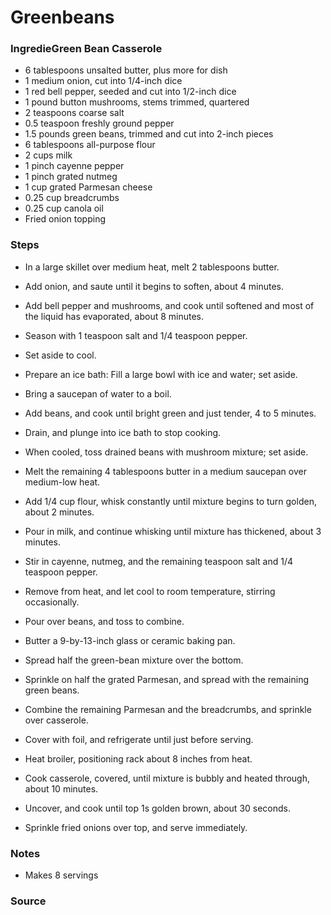 # Greenbeans

### IngredieGreen Bean Casserole 
* 6 tablespoons unsalted butter, plus more for dish 
* 1 medium onion, cut into 1/4-inch dice 
* 1 red bell pepper, seeded and cut into 1/2-inch dice 
* 1 pound button mushrooms, stems trimmed, quartered 
* 2 teaspoons coarse salt 
* 0.5 teaspoon freshly ground pepper 
* 1.5 pounds green beans, trimmed and cut into 2-inch pieces 
* 6 tablespoons all-purpose flour 
* 2 cups milk 
* 1 pinch cayenne pepper 
* 1 pinch grated nutmeg 
* 1 cup grated Parmesan cheese 
* 0.25 cup breadcrumbs 
* 0.25 cup canola oil 
* Fried onion topping 

### Steps
* In a large skillet over medium heat, melt 2 tablespoons butter.
* Add onion, and saute until it begins to soften, about 4 minutes.
* Add bell pepper and mushrooms, and cook until softened and most of the liquid has evaporated, about 8 minutes.
* Season with 1 teaspoon salt and 1/4 teaspoon pepper.
* Set aside to cool.
 

* Prepare an ice bath: Fill a large bowl with ice and water; set aside.
* Bring a saucepan of water to a boil.
* Add beans, and cook until bright green and just tender, 4 to 5 minutes.
* Drain, and plunge into ice bath to stop cooking.
* When cooled, toss drained beans with mushroom mixture; set aside.

 
* Melt the remaining 4 tablespoons butter in a medium saucepan over medium-low heat.
* Add 1/4 cup flour, whisk constantly until mixture begins to turn golden, about 2 minutes.
* Pour in milk, and continue whisking until mixture has thickened, about 3 minutes.
* Stir in cayenne, nutmeg, and the remaining teaspoon salt and 1/4 teaspoon pepper.
* Remove from heat, and let cool to room temperature, stirring occasionally.
* Pour over beans, and toss to combine.

 
* Butter a 9-by-13-inch glass or ceramic baking pan.
* Spread half the green-bean mixture over the bottom.
* Sprinkle on half the grated Parmesan, and spread with the remaining green beans.
* Combine the remaining Parmesan and the breadcrumbs, and sprinkle over casserole.
* Cover with foil, and refrigerate until just before serving.

 
* Heat broiler, positioning rack about 8 inches from heat.
* Cook casserole, covered, until mixture is bubbly and heated through, about 10 minutes.
* Uncover, and cook until top 1s golden brown, about 30 seconds.
* Sprinkle fried onions over top, and serve immediately.

### Notes
* Makes 8 servings

### Source
[//]: # (#thanksgiving #carbs #vegetables)
